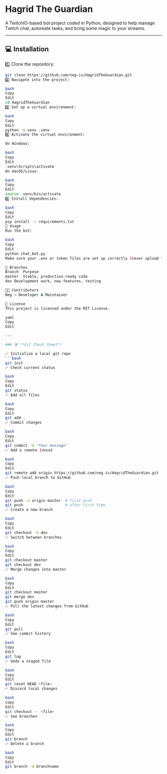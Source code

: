 # Hagrid The Guardian

A TwitchIO-based bot project coded in Python, designed to help manage Twitch chat, automate tasks, and bring some magic to your streams.

---

## 💻 Installation

1️⃣ Clone the repository:
```bash
git clone https://github.com/neg-is/HagridTheGuardian.git
2️⃣ Navigate into the project:

bash
Copy
Edit
cd HagridTheGuardian
3️⃣ Set up a virtual environment:

bash
Copy
Edit
python -m venv .venv
4️⃣ Activate the virtual environment:

On Windows:

bash
Copy
Edit
.venv\Scripts\activate
On macOS/Linux:

bash
Copy
Edit
source .venv/bin/activate
5️⃣ Install dependencies:

bash
Copy
Edit
pip install -r requirements.txt
🚀 Usage
Run the bot:

bash
Copy
Edit
python chat_bot.py
Make sure your .env or token files are set up correctly (never upload these to GitHub!).

📂 Branches
Branch	Purpose
master	Stable, production-ready code
dev	Development work, new features, testing

👩‍💻 Contributors
Neg → Developer & Maintainer

📜 License
This project is licensed under the MIT License.

yaml
Copy
Edit

---

### 🛠 **Git Cheat Sheet**

✅ Initialize a local git repo  
```bash
git init
✅ Check current status

bash
Copy
Edit
git status
✅ Add all files

bash
Copy
Edit
git add .
✅ Commit changes

bash
Copy
Edit
git commit -m "Your message"
✅ Add a remote (once)

bash
Copy
Edit
git remote add origin https://github.com/neg-is/HagridTheGuardian.git
✅ Push local branch to GitHub

bash
Copy
Edit
git push -u origin master  # first push
git push                   # after first time
✅ Create a new branch

bash
Copy
Edit
git checkout -b dev
✅ Switch between branches

bash
Copy
Edit
git checkout master
git checkout dev
✅ Merge changes into master

bash
Copy
Edit
git checkout master
git merge dev
git push origin master
✅ Pull the latest changes from GitHub

bash
Copy
Edit
git pull
✅ See commit history

bash
Copy
Edit
git log
✅ Undo a staged file

bash
Copy
Edit
git reset HEAD <file>
✅ Discard local changes

bash
Copy
Edit
git checkout -- <file>
✅ See branches

bash
Copy
Edit
git branch
✅ Delete a branch

bash
Copy
Edit
git branch -d branchname
